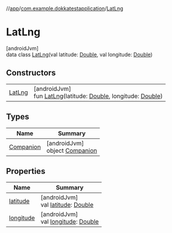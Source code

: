 //[app](../../../index.md)/[com.example.dokkatestapplication](../index.md)/[LatLng](index.md)

# LatLng

[androidJvm]\
data class [LatLng](index.md)(val latitude: [Double](https://kotlinlang.org/api/latest/jvm/stdlib/kotlin/-double/index.html), val longitude: [Double](https://kotlinlang.org/api/latest/jvm/stdlib/kotlin/-double/index.html))

## Constructors

| | |
|---|---|
| [LatLng](-lat-lng.md) | [androidJvm]<br>fun [LatLng](-lat-lng.md)(latitude: [Double](https://kotlinlang.org/api/latest/jvm/stdlib/kotlin/-double/index.html), longitude: [Double](https://kotlinlang.org/api/latest/jvm/stdlib/kotlin/-double/index.html)) |

## Types

| Name | Summary |
|---|---|
| [Companion](-companion/index.md) | [androidJvm]<br>object [Companion](-companion/index.md) |

## Properties

| Name | Summary |
|---|---|
| [latitude](latitude.md) | [androidJvm]<br>val [latitude](latitude.md): [Double](https://kotlinlang.org/api/latest/jvm/stdlib/kotlin/-double/index.html) |
| [longitude](longitude.md) | [androidJvm]<br>val [longitude](longitude.md): [Double](https://kotlinlang.org/api/latest/jvm/stdlib/kotlin/-double/index.html) |
